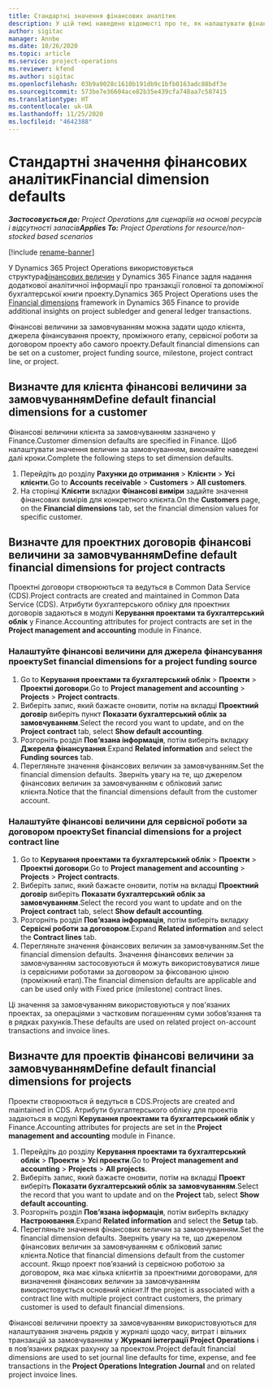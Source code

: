 ```yaml
---
title: Стандартні значення фінансових аналітик
description: У цій темі наведено відомості про те, як налаштувати фінансові величини за замовчуванням.
author: sigitac
manager: Annbe
ms.date: 10/26/2020
ms.topic: article
ms.service: project-operations
ms.reviewer: kfend
ms.author: sigitac
ms.openlocfilehash: 03b9a9028c1610b191db9c1bfb0163adc88bdf3e
ms.sourcegitcommit: 573be7e36604ace82b35e439cfa748aa7c587415
ms.translationtype: HT
ms.contentlocale: uk-UA
ms.lasthandoff: 11/25/2020
ms.locfileid: "4642388"
---
```

# <a name="financial-dimension-defaults"></a><span data-ttu-id="3f0bb-103">Стандартні значення фінансових аналітик</span><span class="sxs-lookup"><span data-stu-id="3f0bb-103">Financial dimension defaults</span></span>

<span data-ttu-id="3f0bb-104">_**Застосовується до:** Project Operations для сценаріїв на основі ресурсів і відсутності запасів_</span><span class="sxs-lookup"><span data-stu-id="3f0bb-104">_**Applies To:** Project Operations for resource/non-stocked based scenarios_</span></span>

[!include [rename-banner](~/includes/cc-data-platform-banner.md)]

<span data-ttu-id="3f0bb-105">У Dynamics 365 Project Operations використовується структура[фінансових величин](https://docs.microsoft.com/dynamics365/finance/general-ledger/financial-dimensions) у Dynamics 365 Finance задля надання додаткової аналітичної інформації про транзакції головної та допоміжної бухгалтерської книги проекту.</span><span class="sxs-lookup"><span data-stu-id="3f0bb-105">Dynamics 365 Project Operations uses the [Financial dimensions](https://docs.microsoft.com/dynamics365/finance/general-ledger/financial-dimensions) framework in Dynamics 365 Finance to provide additional insights on project subledger and general ledger transactions.</span></span>

<span data-ttu-id="3f0bb-106">Фінансові величини за замовчуванням можна задати щодо клієнта, джерела фінансування проекту, проміжного етапу, сервісної роботи за договором проекту або самого проекту.</span><span class="sxs-lookup"><span data-stu-id="3f0bb-106">Default financial dimensions can be set on a customer, project funding source, milestone, project contract line, or project.</span></span>

## <a name="define-default-financial-dimensions-for-a-customer"></a><span data-ttu-id="3f0bb-107">Визначте для клієнта фінансові величини за замовчуванням</span><span class="sxs-lookup"><span data-stu-id="3f0bb-107">Define default financial dimensions for a customer</span></span>

<span data-ttu-id="3f0bb-108">Фінансові величини клієнта за замовчуванням зазначено у Finance.</span><span class="sxs-lookup"><span data-stu-id="3f0bb-108">Customer dimension defaults are specified in Finance.</span></span> <span data-ttu-id="3f0bb-109">Щоб налаштувати значення величин за замовчуванням, виконайте наведені далі кроки.</span><span class="sxs-lookup"><span data-stu-id="3f0bb-109">Complete the following steps to set dimension defaults.</span></span>

1. <span data-ttu-id="3f0bb-110">Перейдіть до розділу **Рахунки до отримання** > **Клієнти** > **Усі клієнти**.</span><span class="sxs-lookup"><span data-stu-id="3f0bb-110">Go to **Accounts receivable** > **Customers** > **All customers**.</span></span>
2. <span data-ttu-id="3f0bb-111">На сторінці **Клієнти** вкладки **Фінансові виміри** задайте значення фінансових вимірів для конкретного клієнта.</span><span class="sxs-lookup"><span data-stu-id="3f0bb-111">On the **Customers** page, on the **Financial dimensions** tab, set the financial dimension values for specific customer.</span></span>

## <a name="define-default-financial-dimensions-for-project-contracts"></a><span data-ttu-id="3f0bb-112">Визначте для проектних договорів фінансові величини за замовчуванням</span><span class="sxs-lookup"><span data-stu-id="3f0bb-112">Define default financial dimensions for project contracts</span></span>

<span data-ttu-id="3f0bb-113">Проектні договори створюються та ведуться в Common Data Service (CDS).</span><span class="sxs-lookup"><span data-stu-id="3f0bb-113">Project contracts are created and maintained in Common Data Service (CDS).</span></span> <span data-ttu-id="3f0bb-114">Атрибути бухгалтерського обліку для проектних договорів задаються в модулі **Керування проектами та бухгалтерський облік** у Finance.</span><span class="sxs-lookup"><span data-stu-id="3f0bb-114">Accounting attributes for project contracts are set in the **Project management and accounting** module in Finance.</span></span>

### <a name="set-financial-dimensions-for-a-project-funding-source"></a><span data-ttu-id="3f0bb-115">Налаштуйте фінансові величини для джерела фінансування проекту</span><span class="sxs-lookup"><span data-stu-id="3f0bb-115">Set financial dimensions for a project funding source</span></span>

1. <span data-ttu-id="3f0bb-116">Go to **Керування проектами та бухгалтерський облік** > **Проекти** > **Проектні договори**.</span><span class="sxs-lookup"><span data-stu-id="3f0bb-116">Go to **Project management and accounting** > **Projects** > **Project contracts**.</span></span>
2. <span data-ttu-id="3f0bb-117">Виберіть запис, який бажаєте оновити, потім на вкладці **Проектний договір** виберіть пункт **Показати бухгалтерський облік за замовчуванням**.</span><span class="sxs-lookup"><span data-stu-id="3f0bb-117">Select the record you want to update, and on the **Project contract** tab, select **Show default accounting**.</span></span>
3. <span data-ttu-id="3f0bb-118">Розгорніть розділ **Пов’язана інформація**, потім виберіть вкладку **Джерела фінансування**.</span><span class="sxs-lookup"><span data-stu-id="3f0bb-118">Expand **Related information** and select the **Funding sources** tab.</span></span>
4. <span data-ttu-id="3f0bb-119">Перегляньте значення фінансових величин за замовчуванням.</span><span class="sxs-lookup"><span data-stu-id="3f0bb-119">Set the financial dimension defaults.</span></span> <span data-ttu-id="3f0bb-120">Зверніть увагу на те, що джерелом фінансових величин за замовчуванням є обліковий запис клієнта.</span><span class="sxs-lookup"><span data-stu-id="3f0bb-120">Notice that the financial dimensions default from the customer account.</span></span>

### <a name="set-financial-dimensions-for-a-project-contract-line"></a><span data-ttu-id="3f0bb-121">Налаштуйте фінансові величини для сервісної роботи за договором проекту</span><span class="sxs-lookup"><span data-stu-id="3f0bb-121">Set financial dimensions for a project contract line</span></span>

1. <span data-ttu-id="3f0bb-122">Go to **Керування проектами та бухгалтерський облік** > **Проекти** > **Проектні договори**.</span><span class="sxs-lookup"><span data-stu-id="3f0bb-122">Go to **Project management and accounting** > **Projects** > **Project contracts**.</span></span>
2. <span data-ttu-id="3f0bb-123">Виберіть запис, який бажаєте оновити, потім на вкладці **Проектний договір** виберіть **Показати бухгалтерський облік за замовчуванням**.</span><span class="sxs-lookup"><span data-stu-id="3f0bb-123">Select the record you want to update and on the **Project contract** tab, select **Show default accounting**.</span></span>
3. <span data-ttu-id="3f0bb-124">Розгорніть розділ **Пов’язана інформація**, потім виберіть вкладку **Сервісні роботи за договором**.</span><span class="sxs-lookup"><span data-stu-id="3f0bb-124">Expand **Related information** and select the **Contract lines** tab.</span></span>
4. <span data-ttu-id="3f0bb-125">Перегляньте значення фінансових величин за замовчуванням.</span><span class="sxs-lookup"><span data-stu-id="3f0bb-125">Set the financial dimension defaults.</span></span> <span data-ttu-id="3f0bb-126">Значення фінансових величин за замовчуванням застосовуються й можуть використовуватися лише із сервісними роботами за договором за фіксованою ціною (проміжний етап).</span><span class="sxs-lookup"><span data-stu-id="3f0bb-126">The financial dimension defaults are applicable and can be used only with Fixed price (milestone) contract lines.</span></span>

<span data-ttu-id="3f0bb-127">Ці значення за замовчуванням використовуються у пов'язаних проектах, за операціями з частковим погашенням суми зобов’язання та в рядках рахунків.</span><span class="sxs-lookup"><span data-stu-id="3f0bb-127">These defaults are used on related project on-account transactions and invoice lines.</span></span>

## <a name="define-default-financial-dimensions-for-projects"></a><span data-ttu-id="3f0bb-128">Визначте для проектів фінансові величини за замовчуванням</span><span class="sxs-lookup"><span data-stu-id="3f0bb-128">Define default financial dimensions for projects</span></span>

<span data-ttu-id="3f0bb-129">Проекти створюються й ведуться в CDS.</span><span class="sxs-lookup"><span data-stu-id="3f0bb-129">Projects are created and maintained in CDS.</span></span> <span data-ttu-id="3f0bb-130">Атрибути бухгалтерського обліку для проектів задаються в модулі **Керування проектами та бухгалтерський облік** у Finance.</span><span class="sxs-lookup"><span data-stu-id="3f0bb-130">Accounting attributes for projects are set in the **Project management and accounting** module in Finance.</span></span>

1. <span data-ttu-id="3f0bb-131">Перейдіть до розділу **Керування проектами та бухгалтерський облік** > **Проекти** > **Усі проекти**.</span><span class="sxs-lookup"><span data-stu-id="3f0bb-131">Go to **Project management and accounting** > **Projects** > **All projects**.</span></span>
2. <span data-ttu-id="3f0bb-132">Виберіть запис, який бажаєте оновити, потім на вкладці **Проект** виберіть **Показати бухгалтерський облік за замовчуванням**.</span><span class="sxs-lookup"><span data-stu-id="3f0bb-132">Select the record that you want to update and on the **Project** tab, select **Show default accounting**.</span></span>
3. <span data-ttu-id="3f0bb-133">Розгорніть розділ **Пов’язана інформація**, потім виберіть вкладку **Настроювання**.</span><span class="sxs-lookup"><span data-stu-id="3f0bb-133">Expand **Related information** and select the **Setup** tab.</span></span>
4. <span data-ttu-id="3f0bb-134">Перегляньте значення фінансових величин за замовчуванням.</span><span class="sxs-lookup"><span data-stu-id="3f0bb-134">Set the financial dimension defaults.</span></span> <span data-ttu-id="3f0bb-135">Зверніть увагу на те, що джерелом фінансових величин за замовчуванням є обліковий запис клієнта.</span><span class="sxs-lookup"><span data-stu-id="3f0bb-135">Notice that financial dimensions default from the customer account.</span></span> <span data-ttu-id="3f0bb-136">Якщо проект пов’язаний із сервісною роботою за договором, яка має кілька клієнтів за проектними договорами, для визначення фінансових величин за замовчуванням використовується основний клієнт.</span><span class="sxs-lookup"><span data-stu-id="3f0bb-136">If the project is associated with a contract line with multiple project contract customers, the primary customer is used to default financial dimensions.</span></span>

<span data-ttu-id="3f0bb-137">Фінансові величини проекту за замовчуванням використовуються для налаштування значень рядків у журналі щодо часу, витрат і вільних транзакцій за замовчуванням у **Журналі інтеграції Project Operations** і в пов’язаних рядках рахунку за проектом.</span><span class="sxs-lookup"><span data-stu-id="3f0bb-137">Project default financial dimensions are used to set journal line defaults for time, expense, and fee transactions in the **Project Operations Integration Journal** and on related project invoice lines.</span></span>
